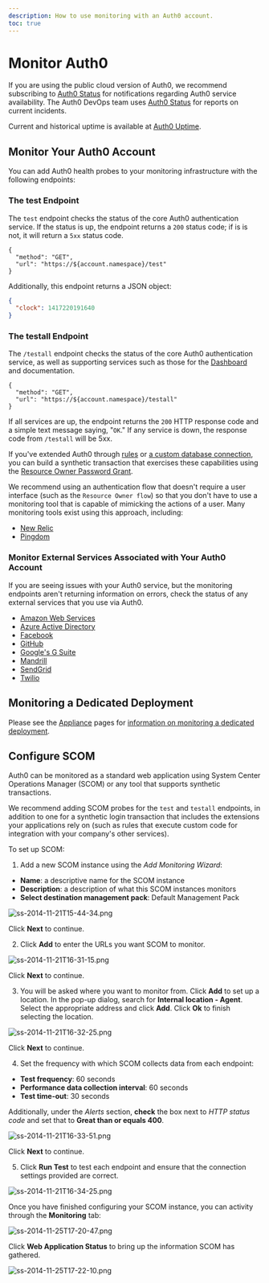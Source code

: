 ```yaml
---
description: How to use monitoring with an Auth0 account.
toc: true
---
```


# Monitor Auth0

If you are using the public cloud version of Auth0, we recommend subscribing to [Auth0 Status](http://status.auth0.com) for notifications regarding Auth0 service availability. The Auth0 DevOps team uses [Auth0 Status](http://status.auth0.com) for reports on current incidents.

Current and historical uptime is available at [Auth0 Uptime](http://uptime.auth0.com).

## Monitor Your Auth0 Account

You can add Auth0 health probes to your monitoring infrastructure with the following endpoints:

### The test Endpoint

The `test` endpoint checks the status of the core Auth0 authentication service. If the status is up, the endpoint returns a `200` status code; if is is not, it will return a `5xx` status code.

```har
{
  "method": "GET",
  "url": "https://${account.namespace}/test"
}
```

Additionally, this endpoint returns a JSON object:

```json
{
  "clock": 1417220191640
}
```

### The testall Endpoint

The `/testall` endpoint checks the status of the core Auth0 authentication service, as well as supporting services such as those for the [Dashboard](${manage_url}) and documentation.

```har
{
  "method": "GET",
  "url": "https://${account.namespace}/testall"
}
```

If all services are up, the endpoint returns the `200` HTTP response code and a simple text message saying, "`OK`." If any service is down, the response code from `/testall` will be 5xx.

If you've extended Auth0 through [rules](/rules) or [a custom database connection](/connections/database/mysql), you can build a synthetic transaction that exercises these capabilities using the [Resource Owner Password Grant](/api-auth/tutorials/password-grant).

We recommend using an authentication flow that doesn't require a user interface (such as the `Resource Owner flow`) so that you don't have to use a monitoring tool that is capable of mimicking the actions of a user. Many monitoring tools exist using this approach, including:

* [New Relic](http://newrelic.com)
* [Pingdom](http://pingdom.com)

### Monitor External Services Associated with Your Auth0 Account

If you are seeing issues with your Auth0 service, but the monitoring endpoints aren't returning information on errors, check the status of any external services that you use via Auth0.

* [Amazon Web Services](https://status.aws.amazon.com/)
* [Azure Active Directory](https://azure.microsoft.com/en-us/status/)
* [Facebook](https://developers.facebook.com/status/)
* [GitHub](https://status.github.com/)
* [Google's G Suite](https://www.google.com/appsstatus#hl=en&v=status)
* [Mandrill](http://status.mandrillapp.com/)
* [SendGrid](http://status.sendgrid.com/)
* [Twilio](https://status.twilio.com/)

## Monitoring a Dedicated Deployment

Please see the [Appliance](/appliance) pages for [information on monitoring a dedicated deployment](/appliance/monitoring).

## Configure SCOM

Auth0 can be monitored as a standard web application using System Center Operations Manager (SCOM) or any tool that supports synthetic transactions.

We recommend adding SCOM probes for the `test` and `testall` endpoints, in addition to one for a synthetic login transaction that includes the extensions your applications rely on (such as rules that execute custom code for integration with your company's other services).

To set up SCOM:

1. Add a new SCOM instance using the *Add Monitoring Wizard*:

  * **Name**: a descriptive name for the SCOM instance
  * **Description**: a description of what this SCOM instances monitors
  * **Select destination management pack**: Default Management Pack

  ![ss-2014-11-21T15-44-34.png](/media/articles/monitoring/ss-2014-11-21T15-44-34.png)

  Click **Next** to continue.

2. Click **Add** to enter the URLs you want SCOM to monitor.

  ![ss-2014-11-21T16-31-15.png](/media/articles/monitoring/ss-2014-11-21T16-31-15.png)

  Click **Next** to continue.

3. You will be asked where you want to monitor from. Click **Add** to set up a location. In the pop-up dialog, search for **Internal location - Agent**. Select the appropriate address and click **Add**. Click **Ok** to finish selecting the location.

  ![ss-2014-11-21T16-32-25.png](/media/articles/monitoring/ss-2014-11-21T16-32-25.png)

  Click **Next** to continue.

4. Set the frequency with which SCOM collects data from each endpoint:

  * **Test frequency**: 60 seconds
  * **Performance data collection interval**: 60 seconds
  * **Test time-out**: 30 seconds

  Additionally, under the *Alerts* section, **check** the box next to *HTTP status code* and set that to **Great than or equals 400**.

  ![ss-2014-11-21T16-33-51.png](/media/articles/monitoring/ss-2014-11-21T16-33-51.png)

  Click **Next** to continue.

5. Click **Run Test** to test each endpoint and ensure that the connection settings provided are correct.

![ss-2014-11-21T16-34-25.png](/media/articles/monitoring/ss-2014-11-21T16-34-25.png)

Once you have finished configuring your SCOM instance, you can activity through the **Monitoring** tab:

![ss-2014-11-25T17-20-47.png](/media/articles/monitoring/ss-2014-11-25T17-20-47.png)

Click **Web Application Status** to bring up the information SCOM has gathered.

![ss-2014-11-25T17-22-10.png](/media/articles/monitoring/ss-2014-11-25T17-22-10.png)
